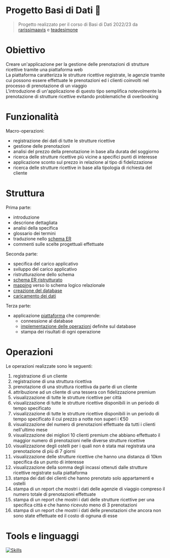 # Progetto Basi di Dati :purple_heart:
> Progetto realizzato per il corso di Basi di Dati 2022/23 da [rarissimaavis](https://github.com/rarissimaavis) e [teadesimone](https://github.com/teadesimone)

# Obiettivo
Creare un'applicazione per la gestione delle prenotazioni di strutture ricettive tramite una piattaforma web \
La piattaforma caratterizza le strutture ricettive registrate, le agenzie tramite cui possono essere effettuate le prenotazioni ed i clienti coinvolti nel processo di prenotazione di un viaggio \
L'introduzione di un'applicazione di questo tipo semplifica notevolmente la prenotazione di strutture ricettive evitando problematiche di overbooking

# Funzionalità 
Macro-operazioni:
- registrazione dei dati di tutte le strutture ricettive
- gestione delle prenotazioni
- analisi del prezzo della prenotazione in base alla durata del soggiorno
- ricerca delle strutture ricettive più vicine a specifici punti di interesse
- applicazione sconto sul prezzo in relazione al tipo di fidelizzazione
- ricerca delle strutture ricettive in base alla tipologia di richiesta del cliente

# Struttura
Prima parte:
- introduzione
- descrione dettagliata
- analisi della specifica
- glossario dei termini
- traduzione nello [schema ER](https://github.com/rarissimaavis/Progetto_BD/blob/main/schemi/schema_ER.svg)
- commenti sulle scelte progettuali effettuate 

Seconda parte:
- specifica del carico applicativo
- sviluppo del carico applicativo
- ristrutturazione dello schema
- [schema ER ristrutturato](https://github.com/rarissimaavis/Progetto_BD/blob/main/schemi/schema_ER_ristrutturato.svg)
- [mapping](https://github.com/rarissimaavis/Progetto_BD/blob/main/schemi/mapping.svg) verso lo schema logico relazionale
- [creazione del database](https://github.com/rarissimaavis/Progetto_BD/blob/main/database/database.sql)
- [caricamento dei dati](https://github.com/rarissimaavis/Progetto_BD/blob/main/database/insert.sql)

Terza parte:
- applicazione [piattaforma](https://github.com/rarissimaavis/Progetto_BD/tree/main/piattaforma) che comprende:
  - connessione al database
  - [implementazione delle operazioni](https://github.com/rarissimaavis/Progetto_BD/blob/main/database/query.sql) definite sul database
  - stampa dei risultati di ogni operazione

# Operazioni
Le operazioni realizzate sono le seguenti:
1. registrazione di un cliente
2. registrazione di una struttura ricettiva
3. prenotazione di una struttura ricettiva da parte di un cliente
4. attribuzione ad un cliente di una tessera con fidelizzazione premium
5. visualizzazione di tutte le strutture ricettive per città
6. visualizzazione di tutte le strutture ricettive disponibili in un periodo di tempo specificato
7. visualizzazione di tutte le strutture ricettive disponibili in un periodo di tempo specificato il cui prezzo a notte non superi i €50
8. visualizzazione del numero di prenotazioni effettuate da tutti i clienti nell'ultimo mese
9. visualizzazione dei migliori 10 clienti premium che abbiano effettuato il maggior numero di prenotazioni nelle diverse strutture ricettive
10. visualizzazione degli ostelli per i quali non è stata mai registrata una prenotazione di più di 7 giorni
11. visualizzazione delle strutture ricettive che hanno una distanza di 10km specifica da un punto di interesse
12. visualizzazione della somma degli incassi ottenuti dalle strutture ricettive registrate sulla piattaforma 
13. stampa dei dati dei clienti che hanno prenotato solo appartamenti e ostelli
14. stampa di un report che mostri i dati delle agenzie di viaggio compreso il numero totale di prenotazioni effettuate
15. stampa di un report che mostri i dati delle strutture ricettive per una specifica città e che hanno ricevuto meno di 3 prenotazioni
16. stampa di un report che mostri i dati delle prenotazioni che ancora non sono state effettuate ed il costo di ognuna di esse

# Tools e linguaggi
[![Skills](https://skillicons.dev/icons?i=SQL,java,mysql,eclipse)](https://skillicons.dev)
